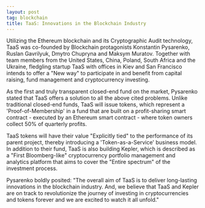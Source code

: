 ```yaml
---
layout: post
tag: blockchain
title: TaaS: Innovations in the Blockchain Industry
---
```


Utilizing the Ethereum blockchain and its Cryptographic Audit technology, TaaS was co-founded by Blockchain protagonists Konstantin Pysarenko, Ruslan Gavrilyuk, Dmytro Chupryna and Maksym Muratov. Together with team members from the United States, China, Poland, South Africa and the Ukraine, fledgling startup TaaS with offices in Kiev and San Francisco intends to offer a "New way" to participate in and benefit from capital raising, fund management and cryptocurrency investing. 

As the first and truly transparent closed-end fund on the market, Pysarenko stated that TaaS offers a solution to all the above cited problems. Unlike traditional closed-end funds, TaaS will issue tokens, which represent a 'Proof-of-Membership' in a fund that are built on a profit-sharing smart contract - executed by an Ethereum smart contract - where token owners collect 50% of quarterly profits. 

TaaS tokens will have their value "Explicitly tied" to the performance of its parent project, thereby introducing a 'Token-as-a-Service' business model. In addition to their fund, TaaS is also building Kepler, which is described as a "First Bloomberg-like" cryptocurrency portfolio management and analytics platform that aims to cover the "Entire spectrum" of the investment process. 

Pysarenko boldly posited: "The overall aim of TaaS is to deliver long-lasting innovations in the blockchain industry. And, we believe that TaaS and Kepler are on track to revolutionize the journey of investing in cryptocurrencies and tokens forever and we are excited to watch it all unfold."
